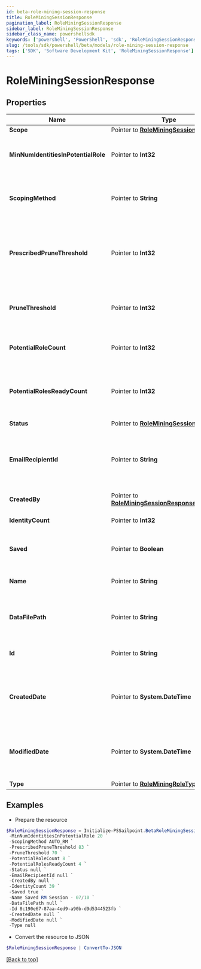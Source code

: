 ```yaml
---
id: beta-role-mining-session-response
title: RoleMiningSessionResponse
pagination_label: RoleMiningSessionResponse
sidebar_label: RoleMiningSessionResponse
sidebar_class_name: powershellsdk
keywords: ['powershell', 'PowerShell', 'sdk', 'RoleMiningSessionResponse'] 
slug: /tools/sdk/powershell/beta/models/role-mining-session-response
tags: ['SDK', 'Software Development Kit', 'RoleMiningSessionResponse']
---
```



# RoleMiningSessionResponse

## Properties

Name | Type | Description | Notes
------------ | ------------- | ------------- | -------------
**Scope** |  Pointer to [**RoleMiningSessionScope**](role-mining-session-scope) |  | [optional] 
**MinNumIdentitiesInPotentialRole** |  Pointer to **Int32** | Minimum number of identities in a potential role | [optional] 
**ScopingMethod** |  Pointer to **String** | The scoping method of the role mining session | [optional] 
**PrescribedPruneThreshold** |  Pointer to **Int32** | The computed (or prescribed) prune threshold for this session | [optional] 
**PruneThreshold** |  Pointer to **Int32** | The prune threshold to be used for this role mining session | [optional] 
**PotentialRoleCount** |  Pointer to **Int32** | The number of potential roles | [optional] 
**PotentialRolesReadyCount** |  Pointer to **Int32** | The number of potential roles which have completed processing | [optional] 
**Status** |  Pointer to [**RoleMiningSessionStatus**](role-mining-session-status) |  | [optional] 
**EmailRecipientId** |  Pointer to **String** | The id of the user who will receive an email about the role mining session | [optional] 
**CreatedBy** |  Pointer to [**RoleMiningSessionResponseCreatedBy**](role-mining-session-response-created-by) |  | [optional] 
**IdentityCount** |  Pointer to **Int32** | The number of identities | [optional] 
**Saved** |  Pointer to **Boolean** | The session's saved status | [optional] [default to $false]
**Name** |  Pointer to **String** | The session's saved name | [optional] 
**DataFilePath** |  Pointer to **String** | The data file path of the role mining session | [optional] 
**Id** |  Pointer to **String** | Session Id for this role mining session | [optional] 
**CreatedDate** |  Pointer to **System.DateTime** | The date-time when this role mining session was created. | [optional] 
**ModifiedDate** |  Pointer to **System.DateTime** | The date-time when this role mining session was completed. | [optional] 
**Type** |  Pointer to [**RoleMiningRoleType**](role-mining-role-type) |  | [optional] 

## Examples

- Prepare the resource
```powershell
$RoleMiningSessionResponse = Initialize-PSSailpoint.BetaRoleMiningSessionResponse  -Scope null `
 -MinNumIdentitiesInPotentialRole 20 `
 -ScopingMethod AUTO_RM `
 -PrescribedPruneThreshold 83 `
 -PruneThreshold 70 `
 -PotentialRoleCount 8 `
 -PotentialRolesReadyCount 4 `
 -Status null `
 -EmailRecipientId null `
 -CreatedBy null `
 -IdentityCount 39 `
 -Saved true `
 -Name Saved RM Session - 07/10 `
 -DataFilePath null `
 -Id 8c190e67-87aa-4ed9-a90b-d9d5344523fb `
 -CreatedDate null `
 -ModifiedDate null `
 -Type null
```

- Convert the resource to JSON
```powershell
$RoleMiningSessionResponse | ConvertTo-JSON
```


[[Back to top]](#) 

